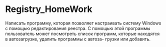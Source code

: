 # Registry_HomeWork
Написать программу, которая позволяет настраивать систему Windows с помощью редактирования реестра. С помощью этой программы пользователь может посмотреть список программ, которые находятся в автозагрузке, удалить программы с автоза- грузки или добавить.
